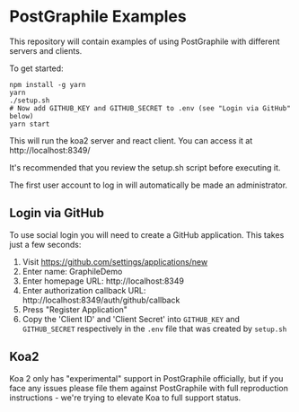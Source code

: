 PostGraphile Examples
=====================

This repository will contain examples of using PostGraphile with different servers and clients.

To get started:

```
npm install -g yarn
yarn
./setup.sh
# Now add GITHUB_KEY and GITHUB_SECRET to .env (see "Login via GitHub" below)
yarn start
```

This will run the koa2 server and react client. You can access it at http://localhost:8349/

It's recommended that you review the setup.sh script before executing it.

The first user account to log in will automatically be made an administrator.

Login via GitHub
----------------

To use social login you will need to create a GitHub application. This takes just a few seconds:

1. Visit https://github.com/settings/applications/new
2. Enter name: GraphileDemo
3. Enter homepage URL: http://localhost:8349
4. Enter authorization callback URL: http://localhost:8349/auth/github/callback
5. Press "Register Application"
6. Copy the 'Client ID' and 'Client Secret' into `GITHUB_KEY` and `GITHUB_SECRET` respectively in the `.env` file that was created by `setup.sh`

Koa2
----

Koa 2 only has "experimental" support in PostGraphile officially, but if you
face any issues please file them against PostGraphile with full reproduction
instructions - we're trying to elevate Koa to full support status.
